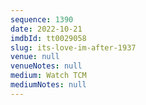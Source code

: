 ```yaml
---
sequence: 1390
date: 2022-10-21
imdbId: tt0029058
slug: its-love-im-after-1937
venue: null
venueNotes: null
medium: Watch TCM
mediumNotes: null
---
```

